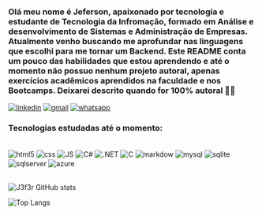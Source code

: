 ### Olá meu nome é Jeferson, apaixonado por tecnologia e estudante de Tecnologia da Infromação, formado em Análise e desenvolvimento de Sistemas e Administração de Empresas. Atualmente venho buscando me aprofundar nas linguagens que escolhi para me tornar um Backend. Este README conta um pouco das habilidades que estou aprendendo e até o momento não possuo nenhum projeto autoral, apenas exercícios acadêmicos aprendidos na faculdade e nos Bootcamps. Deixarei descrito quando for 100% autoral 🙋‍♂️

[![linkedin](https://img.shields.io/badge/LinkedIn-0077B5?style=for-the-badge&logo=linkedin&logoColor=white)](https://www.linkedin.com/in/jeferson-martins-48b9b690/)
[![gmail](https://img.shields.io/badge/Gmail-D14836?style=for-the-badge&logo=gmail&logoColor=white)](https://mail.google.com/)
[![whatsapp](https://img.shields.io/badge/WhatsApp-25D366?style=for-the-badge&logo=whatsapp&logoColor=white)](https://www.whatsapp.com/?lang=pt_BR)

### Tecnologias estudadas até o momento:

<div style="display: inline_block"><br/>
    <img align="center" alt="html5" src="https://img.shields.io/badge/HTML5-E34F26?style=for-the-badge&logo=html5&logoColor=white">
    <img align="center" alt="css" src="https://img.shields.io/badge/CSS3-1572B6?style=for-the-badge&logo=css3&logoColor=white">
    <img align="center" alt="JS" src="https://img.shields.io/badge/JavaScript-F7DF1E?style=for-the-badge&logo=javascript&logoColor=black">
    <img align="center" alt="C#" src="https://img.shields.io/badge/C%23-239120?style=for-the-badge&logo=c-sharp&logoColor=white">
    <img align="center" alt=".NET" src="https://img.shields.io/badge/.NET-5C2D91?style=for-the-badge&logo=.net&logoColor=white">
    <img align="center" alt="C" src="https://img.shields.io/badge/C-00599C?style=for-the-badge&logo=c&logoColor=white">
    <img align="center" alt="markdow" src="https://img.shields.io/badge/Markdown-000000?style=for-the-badge&logo=markdown&logoColor=white">
    <img align="center" alt="mysql" src="https://img.shields.io/badge/MySQL-00000F?style=for-the-badge&logo=mysql&logoColor=white">
    <img align="center" alt="sqlite" src="https://img.shields.io/badge/SQLite-07405E?style=for-the-badge&logo=sqlite&logoColor=white">
    <img align="center" alt="sqlserver" src="https://img.shields.io/badge/Microsoft_SQL_Server-CC2927?style=for-the-badge&logo=microsoft-sql-server&logoColor=white">
    <img align="center" alt="azure" src="https://img.shields.io/badge/Microsoft_Azure-0089D6?style=for-the-badge&logo=microsoft-azure&logoColor=whitee">
   
</div>

<br>

![J3f3r GitHub stats](https://github-readme-stats.vercel.app/api?username=J3f3r&show_icons=true&theme=radical)


![Top Langs](https://github-readme-stats.vercel.app/api/top-langs/?username=J3f3r&hide_progress=true)
